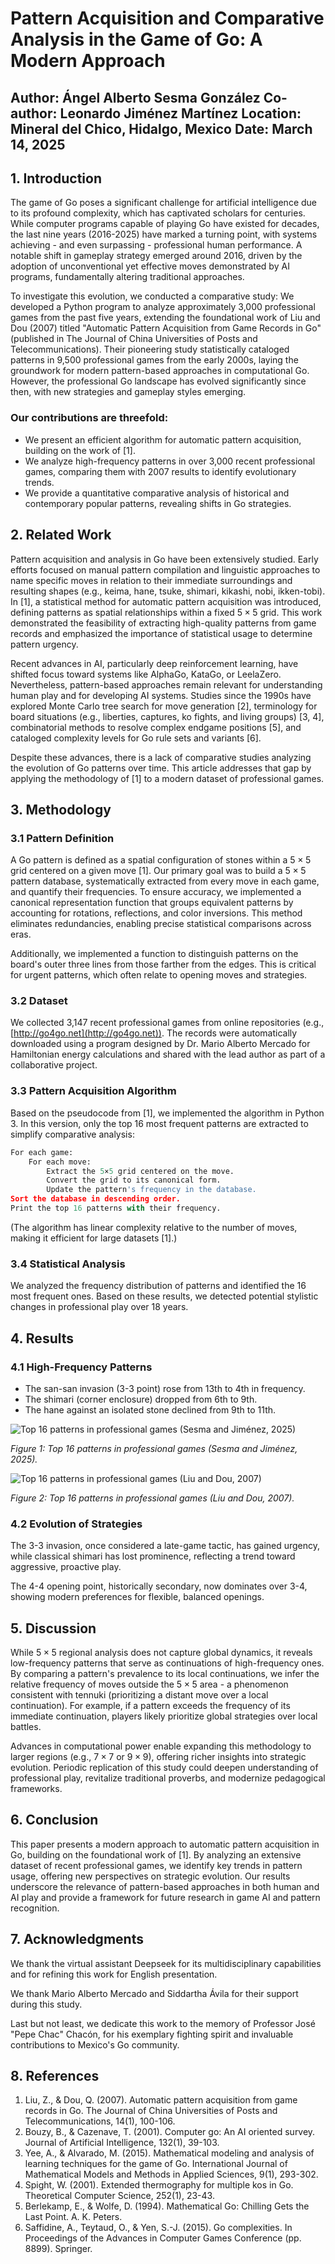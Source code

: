 # Pattern Acquisition and Comparative Analysis in the Game of Go: A Modern Approach

**Author:** Ángel Alberto Sesma González
**Co-author:** Leonardo Jiménez Martínez
**Location:** Mineral del Chico, Hidalgo, Mexico
**Date:** March 14, 2025
---
## 1. Introduction

The game of Go poses a significant challenge for artificial intelligence due to its profound complexity, which has captivated scholars for centuries. While computer programs capable of playing Go have existed for decades, the last nine years (2016-2025) have marked a turning point, with systems achieving - and even surpassing - professional human performance. A notable shift in gameplay strategy emerged around 2016, driven by the adoption of unconventional yet effective moves demonstrated by AI programs, fundamentally altering traditional approaches.

To investigate this evolution, we conducted a comparative study:
We developed a Python program to analyze approximately 3,000 professional games from the past five years, extending the foundational work of Liu and Dou (2007) titled "Automatic Pattern Acquisition from Game Records in Go" (published in The Journal of China Universities of Posts and Telecommunications). Their pioneering study statistically cataloged patterns in 9,500 professional games from the early 2000s, laying the groundwork for modern pattern-based approaches in computational Go. However, the professional Go landscape has evolved significantly since then, with new strategies and gameplay styles emerging.

### Our contributions are threefold:

- We present an efficient algorithm for automatic pattern acquisition, building on the work of [1].
- We analyze high-frequency patterns in over 3,000 recent professional games, comparing them with 2007 results to identify evolutionary trends.
- We provide a quantitative comparative analysis of historical and contemporary popular patterns, revealing shifts in Go strategies.

## 2. Related Work

Pattern acquisition and analysis in Go have been extensively studied. Early efforts focused on manual pattern compilation and linguistic approaches to name specific moves in relation to their immediate surroundings and resulting shapes (e.g., keima, hane, tsuke, shimari, kikashi, nobi, ikken-tobi). In [1], a statistical method for automatic pattern acquisition was introduced, defining patterns as spatial relationships within a fixed $5 \times 5$ grid. This work demonstrated the feasibility of extracting high-quality patterns from game records and emphasized the importance of statistical usage to determine pattern urgency.

Recent advances in AI, particularly deep reinforcement learning, have shifted focus toward systems like AlphaGo, KataGo, or LeelaZero. Nevertheless, pattern-based approaches remain relevant for understanding human play and for developing AI systems. Studies since the 1990s have explored Monte Carlo tree search for move generation [2], terminology for board situations (e.g., liberties, captures, ko fights, and living groups) [3, 4], combinatorial methods to resolve complex endgame positions [5], and cataloged complexity levels for Go rule sets and variants [6].

Despite these advances, there is a lack of comparative studies analyzing the evolution of Go patterns over time. This article addresses that gap by applying the methodology of [1] to a modern dataset of professional games.

## 3. Methodology

### 3.1 Pattern Definition

A Go pattern is defined as a spatial configuration of stones within a $5 \times 5$ grid centered on a given move [1]. Our primary goal was to build a $5 \times 5$ pattern database, systematically extracted from every move in each game, and quantify their frequencies. To ensure accuracy, we implemented a canonical representation function that groups equivalent patterns by accounting for rotations, reflections, and color inversions. This method eliminates redundancies, enabling precise statistical comparisons across eras.

Additionally, we implemented a function to distinguish patterns on the board's outer three lines from those farther from the edges. This is critical for urgent patterns, which often relate to opening moves and strategies.

### 3.2 Dataset

We collected 3,147 recent professional games from online repositories (e.g., [http://go4go.net](http://go4go.net)). The records were automatically downloaded using a program designed by Dr. Mario Alberto Mercado for Hamiltonian energy calculations and shared with the lead author as part of a collaborative project.

### 3.3 Pattern Acquisition Algorithm

Based on the pseudocode from [1], we implemented the algorithm in Python 3. In this version, only the top 16 most frequent patterns are extracted to simplify comparative analysis:

```python
For each game:
    For each move:
        Extract the 5×5 grid centered on the move.
        Convert the grid to its canonical form.
        Update the pattern's frequency in the database.
Sort the database in descending order.
Print the top 16 patterns with their frequency.
```

(The algorithm has linear complexity relative to the number of moves, making it efficient for large datasets [1].)


### 3.4 Statistical Analysis

We analyzed the frequency distribution of patterns and identified the 16 most frequent ones. Based on these results, we detected potential stylistic changes in professional play over 18 years.

## 4. Results

### 4.1 High-Frequency Patterns

- The san-san invasion (3-3 point) rose from 13th to 4th in frequency.
- The shimari (corner enclosure) dropped from 6th to 9th.
- The hane against an isolated stone declined from 9th to 11th.

![Top 16 patterns in professional games (Sesma and Jiménez, 2025)](figure1.png)

*Figure 1: Top 16 patterns in professional games (Sesma and Jiménez, 2025).*

![Top 16 patterns in professional games (Liu and Dou, 2007)](figure2.png)

*Figure 2: Top 16 patterns in professional games (Liu and Dou, 2007).*

### 4.2 Evolution of Strategies

The 3-3 invasion, once considered a late-game tactic, has gained urgency, while classical shimari has lost prominence, reflecting a trend toward aggressive, proactive play.

The 4-4 opening point, historically secondary, now dominates over 3-4, showing modern preferences for flexible, balanced openings.

## 5. Discussion

While $5 \times 5$ regional analysis does not capture global dynamics, it reveals low-frequency patterns that serve as continuations of high-frequency ones. By comparing a pattern's prevalence to its local continuations, we infer the relative frequency of moves outside the $5 \times 5$ area - a phenomenon consistent with tennuki (prioritizing a distant move over a local continuation). For example, if a pattern exceeds the frequency of its immediate continuation, players likely prioritize global strategies over local battles.

Advances in computational power enable expanding this methodology to larger regions (e.g., $7 \times 7$ or $9 \times 9$), offering richer insights into strategic evolution. Periodic replication of this study could deepen understanding of professional play, revitalize traditional proverbs, and modernize pedagogical frameworks.

## 6. Conclusion

This paper presents a modern approach to automatic pattern acquisition in Go, building on the foundational work of [1]. By analyzing an extensive dataset of recent professional games, we identify key trends in pattern usage, offering new perspectives on strategic evolution. Our results underscore the relevance of pattern-based approaches in both human and AI play and provide a framework for future research in game AI and pattern recognition.

## 7. Acknowledgments

We thank the virtual assistant Deepseek for its multidisciplinary capabilities and for refining this work for English presentation.

We thank Mario Alberto Mercado and Siddartha Ávila for their support during this study.

Last but not least, we dedicate this work to the memory of Professor José "Pepe Chac" Chacón, for his exemplary fighting spirit and invaluable contributions to Mexico's Go community.

## 8. References

1. Liu, Z., & Dou, Q. (2007). Automatic pattern acquisition from game records in Go. The Journal of China Universities of Posts and Telecommunications, 14(1), 100-106.
2. Bouzy, B., & Cazenave, T. (2001). Computer go: An AI oriented survey. Journal of Artificial Intelligence, 132(1), 39-103.
3. Yee, A., & Alvarado, M. (2015). Mathematical modeling and analysis of learning techniques for the game of Go. International Journal of Mathematical Models and Methods in Applied Sciences, 9(1), 293-302.
4. Spight, W. (2001). Extended thermography for multiple kos in Go. Theoretical Computer Science, 252(1), 23-43.
5. Berlekamp, E., & Wolfe, D. (1994). Mathematical Go: Chilling Gets the Last Point. A. K. Peters.
6. Saffidine, A., Teytaud, O., & Yen, S.-J. (2015). Go complexities. In Proceedings of the Advances in Computer Games Conference (pp. 8899). Springer.
